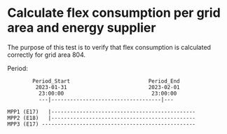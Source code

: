 # Calculate flex consumption per grid area and energy supplier

The purpose of this test is to verify that flex consumption is calculated correctly for
grid area 804.

Period:

            Period_Start                         Period_End
             2023-01-31                          2023-02-01
              23:00:00                            23:00:00
              ---|-----------------------------------|---
        
    MPP1 (E17)   |----------------------------------------------
    MPP2 (E18)   |----------------------------------------------
    MPP3 (E17) -------------------------------------------------

